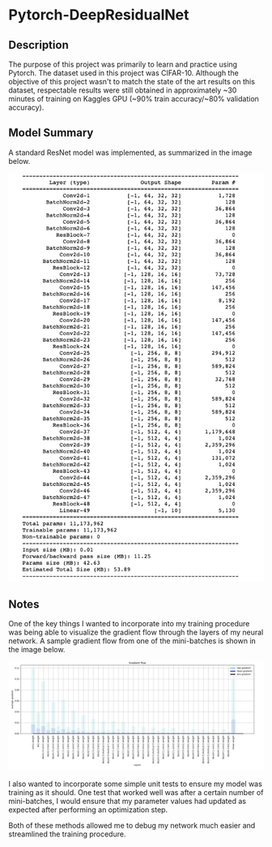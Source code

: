 # Pytorch-DeepResidualNet

## Description 
The purpose of this project was primarily to learn and practice using Pytorch. The dataset used in this project was CIFAR-10. Although the objective of this project wasn't to match the state of the art results on this dataset, respectable results were still obtained in approximately ~30 minutes of training on Kaggles GPU (~90% train accuracy/~80% validation accuracy). 

## Model Summary
A standard ResNet model was implemented, as summarized in the image below. 

![alt text](https://github.com/13jk59/Pytorch-DeepResidualNet/blob/master/modelSummary.png)


## Notes 
One of the key things I wanted to incorporate into my training procedure was being able to visualize the gradient flow through the layers of my neural network. A sample gradient flow from one of the mini-batches is shown in the image below.

![alt text](https://github.com/13jk59/Pytorch-DeepResidualNet/blob/master/gradientFlow.png)

I also wanted to incorporate some simple unit tests to ensure my model was training as it should. One test that worked well was after a certain number of mini-batches, I would ensure that my parameter values had updated as expected after performing an optimization step.

Both of these methods allowed me to debug my network much easier and streamlined the training procedure. 

